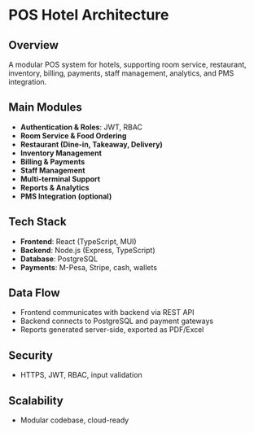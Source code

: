 # POS Hotel Architecture

## Overview
A modular POS system for hotels, supporting room service, restaurant, inventory, billing, payments, staff management, analytics, and PMS integration.

## Main Modules
- **Authentication & Roles**: JWT, RBAC
- **Room Service & Food Ordering**
- **Restaurant (Dine-in, Takeaway, Delivery)**
- **Inventory Management**
- **Billing & Payments**
- **Staff Management**
- **Multi-terminal Support**
- **Reports & Analytics**
- **PMS Integration (optional)**

## Tech Stack
- **Frontend**: React (TypeScript, MUI)
- **Backend**: Node.js (Express, TypeScript)
- **Database**: PostgreSQL
- **Payments**: M-Pesa, Stripe, cash, wallets

## Data Flow
- Frontend communicates with backend via REST API
- Backend connects to PostgreSQL and payment gateways
- Reports generated server-side, exported as PDF/Excel

## Security
- HTTPS, JWT, RBAC, input validation

## Scalability
- Modular codebase, cloud-ready 